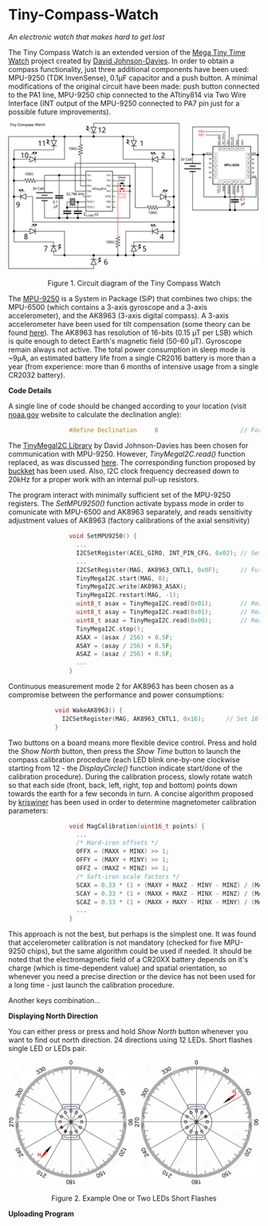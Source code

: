 # Tiny-Compass-Watch
*An electronic watch that makes hard to get lost*

The Tiny Compass Watch is an extended version of the [Mega Tiny Time Watch](https://github.com/technoblogy/mega-tiny-time-watch/) project created by [David Johnson-Davies](https://github.com/technoblogy). In order to obtain a compass functionality, just three additional components have been used: MPU-9250 (TDK InvenSense), 0.1µF capacitor and a push button. A minimal modifications of the original circuit have been made: push button connected to the PA1 line, MPU-9250 chip connected to the ATtiny814 via Two Wire Interface (INT output of the MPU-9250 connected to PA7 pin just for a possible future improvements).

![Circuit of the Tiny Compass Watch](figures/circuit.png)
<p align="center">Figure 1. Circuit diagram of the Tiny Compass Watch

  The [MPU-9250](https://invensense.tdk.com/products/motion-tracking/9-axis/mpu-9250/) is a System in Package (SiP) that combines two chips: the MPU-6500 (which contains a 3-axis gyroscope and a 3-axis accelerometer), and the AK8963 (3-axis digital compass). A 3-axis accelerometer have been used for tilt compensation (some theory can be found [here](https://ieeexplore.ieee.org/abstract/document/838300)). The AK8963 has resolution of 16-bits (0.15 µT per LSB) which is quite enough to detect Earth's magnetic field (50-60 µT). Gyroscope remain always not active. The total power consumption in sleep mode is ~9µA, an estimated battery life from a single CR2016 battery is more than a year (from experience: more than 6 months of intensive usage from a single CR2032 battery).
  
  **Code Details**
  
  A single line of code should be changed according to your location (visit [noaa.gov](https://www.ngdc.noaa.gov/geomag/calculators/magcalc.shtml#declination) website to calculate the declination angle):
  ```C++
                   #define Declination     8                       // For Kyiv, Ukraine ~ +8 deg (2022 year)
```
  The [TinyMegaI2C Library](https://github.com/technoblogy/tiny-mega-i2c) by David Johnson-Davies has been chosen for communication with MPU-9250. However, *TinyMegaI2C.read()* function replaced, as was discussed [here](https://github.com/technoblogy/tiny-mega-i2c/issues/3). The corresponding function proposed by [buckket](https://gist.github.com/buckket/09619e6cdc5dee056d41bfb57065db81) has been used. Also, I2C clock frequency decreased down to 20kHz for a proper work with an internal pull-up resistors.
  
  The program interact with minimally sufficient set of the MPU-9250 registers. The *SetMPU9250()* function activate bypass mode in order to comunicate with MPU-6500 and AK8963 separately, and reads sensitivity adjustment values of AK8963 (factory calibrations of the axial sensitivity)
  ```C++
                   void SetMPU9250() {
                     ...
                     I2CSetRegister(ACEL_GIRO, INT_PIN_CFG, 0x02); // Set bypass enable bit
                     ...
                     I2CSetRegister(MAG, AK8963_CNTL1, 0x0F);      // Fuse ROM access mode
                     TinyMegaI2C.start(MAG, 0);
                     TinyMegaI2C.write(AK8963_ASAX);
                     TinyMegaI2C.restart(MAG, -1);
                     uint8_t asax = TinyMegaI2C.read(0x01);        // Read x-axis sensitivity adjustment value
                     uint8_t asay = TinyMegaI2C.read(0x01);        // Read y-axis sensitivity adjustment value
                     uint8_t asaz = TinyMegaI2C.read(0x00);        // Read z-axis sensitivity adjustment value
                     TinyMegaI2C.stop();
                     ASAX = (asax / 256) + 0.5F;
                     ASAY = (asay / 256) + 0.5F;
                     ASAZ = (asaz / 256) + 0.5F;
                     ...
                   }
```
  Continuous measurement mode 2 for AK8963 has been chosen as a compromise between the performance and power consumptions:
   ```C++
                void WakeAK8963() {
                  I2CSetRegister(MAG, AK8963_CNTL1, 0x16);      // Set 16-bit output, Continuous measurement mode 2 (100Hz rate)
                }
```
  
  Two buttons on a board means more flexible device control. Press and hold the *Show North* button, then press the *Show Time* button to launch the compass calibration procedure (each LED blink one-by-one clockwise starting from 12 - the *DisplayCircle()* function indicate start/done of the calibration procedure). During the calibration process, slowly rotate watch so that each side (front, back, left, right, top and bottom) points down towards the earth for a few seconds in turn. A concise algorithm proposed by [kriswiner](https://github.com/kriswiner/MPU6050/wiki/Simple-and-Effective-Magnetometer-Calibration) has been used in order to determine magnetometer calibration parameters:
  ```C++
                   void MagCalibration(uint16_t points) {
                     ...
                     /* Hard-iron offsets */
                     OFFX = (MAXX + MINX) >> 1;                           
                     OFFY = (MAXY + MINY) >> 1;
                     OFFZ = (MAXZ + MINZ) >> 1;
                     /* Soft-iron scale factors */
                     SCAX = 0.33 * (1 + (MAXY + MAXZ - MINY - MINZ) / (MAXX - MINX));
                     SCAY = 0.33 * (1 + (MAXX + MAXZ - MINX - MINZ) / (MAXY - MINY));
                     SCAZ = 0.33 * (1 + (MAXX + MAXY - MINX - MINY) / (MAXZ - MINZ));
                     ...
                   }
```
  
  This approach is not the best, but perhaps is the simplest one. It was found that accelerometer calibration is not mandatory (checked for five MPU-9250 chips), but the same algorithm could be used if needed. It should be noted that the electromagnetic field of a CR20XX battery depends on it's charge (which is time-dependent value) and spatial orientation, so whenever you need a precise direction or the device has not been used for a long time - just launch the calibration procedure.
  
  Another keys combination...

  **Displaying North Direction**
  
  You can either press or press and hold *Show North* button whenever you want to find out north direction. 24 directions using 12 LEDs. Short flashes single LED or LEDs pair.
  
![Circuit of the Tiny Compass Watch](figures/north_show_example.png)
<p align="center">Figure 2. Example One or Two LEDs Short Flashes
  
  **Uploading Program**
